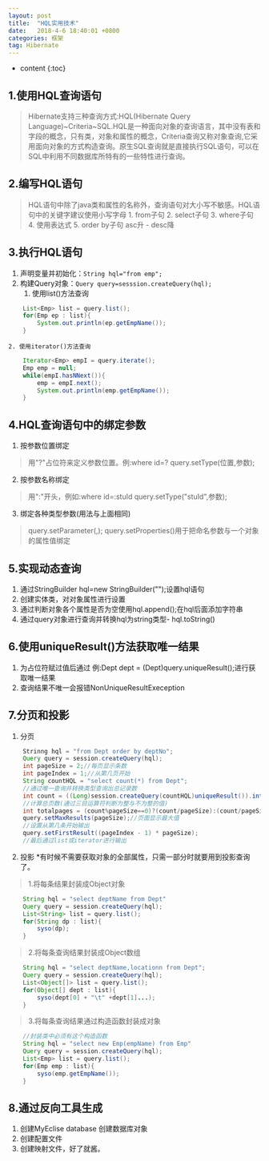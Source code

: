 ```yaml
---
layout: post
title:  "HQL实用技术"
date:   2018-4-6 18:40:01 +0800
categories:	框架
tag: Hibernate
---
```


* content
{:toc}

1.使用HQL查询语句
-----------------
> Hibernate支持三种查询方式:HQL(Hibernate Query Language)~Criteria~SQL.HQL是一种面向对象的查询语言，其中没有表和字段的概念，只有类，对象和属性的概念，Criteria查询又称对象查询,它采用面向对象的方式构造查询。原生SQL查询就是直接执行SQL语句，可以在SQL中利用不同数据库所特有的一些特性进行查询。

2.编写HQL语句
--------------
> HQL语句中除了java类和属性的名称外，查询语句对大小写不敏感。HQL语句中的关键字建议使用小写字母
	1. from子句
	2. select子句
	3. where子句
	4. 使用表达式
	5. order by子句 asc升 - desc降

3.执行HQL语句
-------------
1. 声明变量并初始化：<code>String hql="from emp";</code>
2. 构建Query对象：<code>Query query=sesssion.createQuery(hql);</code>
	1. 使用list()方法查询
```java
	List<Emp> list = query.list();
	for(Emp ep : list){
		System.out.println(ep.getEmpName());
	}
```
	2. 使用iterator()方法查询
```java
	Iterator<Emp> empI = query.iterate();
	Emp emp = null;
	while(empI.hasNNext()){
		emp = empI.next();
		System.out.println(emp.getEmpName());
	}
```

4.HQL查询语句中的绑定参数
-------------------------
1. 按参数位置绑定
> 用"?"占位符来定义参数位置。例:where id=?
> query.setType(位置,参数);

2. 按参数名称绑定
> 用":"开头，例如:where id=:stuId
> query.setType("stuId",参数);

3. 绑定各种类型参数(用法与上面相同)
> query.setParameter(,);
> query.setProperties()用于把命名参数与一个对象的属性值绑定

5.实现动态查询
----------------
1. 通过StringBuilder hql=new StringBuilder("");设置hql语句
2. 创建实体类，对对象属性进行设置
3. 通过判断对象各个属性是否为空使用hql.append();在hql后面添加字符串
4. 通过query对象进行查询并转换hql为string类型- hql.toString()

6.使用uniqueResult()方法获取唯一结果
-----------------------------------
1. 为占位符赋过值后通过 例:Dept dept = (Dept)query.uniqueResult();进行获取唯一结果
2. 查询结果不唯一会报错NonUniqueResultExeception

7.分页和投影
-------------
1. 分页
```java
	Strinng hql = "from Dept order by deptNo";
	Query query = session.createQuery(hql);
	int pageSize = 2;//每页显示条数
	int pageIndex = 1;//从第几页开始
	String countHQL = "select count(*) from Dept";
	//通过唯一查询并转换类型查询出总记录数
	int count = ((Long)session.createQuery(countHQL)uniqueResult()).intValue();
	//计算总页数(通过三目运算符判断为整与不为整的值)
	int totalpages = (count%pageSize==0)?(count/pageSize):(count/pageSize +1);
	query.setMaxResults(pageSize);//页面显示最大值
	//设置从第几条开始输出
	query.setFirstResult((pageIndex - 1) * pageSize);
	//最后通过list或iterator进行输出
```

2. 投影
	*有时候不需要获取对象的全部属性，只需一部分时就要用到投影查询了。
> 1.将每条结果封装成Object对象
```java
	String hql = "select deptName from Dept"
	Query query = session.createQuery(hql);
	List<String> list = query.list();
	for(String dp : list){
		syso(dp);
	}
```
> 2.将每条查询结果封装成Object数组
```java
	String hql = "select deptName,locationn from Dept";
	Query query = session.createQuery(hql);
	List<Object[]> list = query.list();
	for(Object[] dept : list){
		syso(dept[0] + "\t" +dept[1]...);		
	}
```
> 3.将每条查询结果通过构造函数封装成对象
```java
	//封装类中必须有这个构造函数
	String hql = "select new Emp(empName) from Emp"
	Query query = session.createQuery(hql);
	List<Emp> list = query.list();
	for(Emp emp : list){
		syso(emp.getEmpName());
	}
```


8.通过反向工具生成
------------------
1. 创建MyEclise database 创建数据库对象
2. 创建配置文件
3. 创建映射文件，好了就酱。
